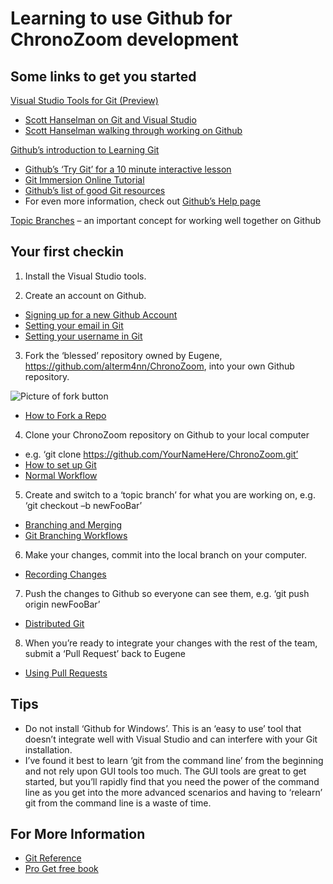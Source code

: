 # Learning to use Github for ChronoZoom development #

## Some links to get you started ##

[Visual Studio Tools for Git (Preview)](http://visualstudiogallery.msdn.microsoft.com/abafc7d6-dcaa-40f4-8a5e-d6724bdb980c)

- [Scott Hanselman on Git and Visual Studio](http://www.hanselman.com/blog/GitSupportForVisualStudioGitTFSAndVSPutIntoContext.aspx)
- [Scott Hanselman walking through working on Github](http://www.hanselman.com/blog/GetInvolvedInOpenSourceTodayHowToContributeAPatchToAGitHubHostedOpenSourceProjectLikeCode52.aspx)

[Github’s introduction to Learning Git](http://learn.github.com/p/intro.html)

- [Github’s ‘Try Git’ for a 10 minute interactive lesson](http://try.github.com/)
- [Git Immersion Online Tutorial](http://gitimmersion.com/)
- [Github’s list of good Git resources](https://help.github.com/articles/what-are-other-good-resources-for-using-git-or-github)
- For even more information, check out [Github’s Help page](https://help.github.com/)

[Topic Branches](http://git-scm.com/book/en/Git-Branching-Branching-Workflows) – an important concept for working well together on Github

## Your first checkin ##
1.	Install the Visual Studio tools.

2.	Create an account on Github.

- [Signing up for a new Github Account](https://help.github.com/articles/signing-up-for-a-new-github-account)
- [Setting your email in Git](https://help.github.com/articles/setting-your-email-in-git)
- [Setting your username in Git](https://help.github.com/articles/setting-your-username-in-git)

3.	Fork the ‘blessed’ repository owned by Eugene, https://github.com/alterm4nn/ChronoZoom, into your own Github repository.

![Picture of fork button](ChronoZoom/tree/master/Images/Fork.jpg)

- [How to Fork a Repo](https://help.github.com/articles/fork-a-repo)

4.	Clone your ChronoZoom repository on Github to your local computer

- e.g. ‘git clone https://github.com/YourNameHere/ChronoZoom.git’
- [How to set up Git](http://learn.github.com/p/setup.html)
- [Normal Workflow](http://learn.github.com/p/normal.html)

5.	Create and switch to a ‘topic branch’ for what you are working on, e.g. ‘git checkout –b newFooBar’

- [Branching and Merging](http://learn.github.com/p/branching.html)
- [Git Branching Workflows](http://git-scm.com/book/en/Git-Branching-Branching-Workflows)

6.	Make your changes, commit into the local branch on your computer.

- [Recording Changes](http://git-scm.com/book/en/Git-Basics-Recording-Changes-to-the-Repository)

7.	Push the changes to Github so everyone can see them, e.g. ‘git push origin newFooBar’

- [Distributed Git](http://learn.github.com/p/remotes.html)

8.	When you’re ready to integrate your changes with the rest of the team, submit a ‘Pull Request’ back to Eugene

- [Using Pull Requests](https://help.github.com/articles/using-pull-requests)

## Tips ##
- Do not install ‘Github for Windows’.  This is an ‘easy to use’ tool that doesn’t integrate well with Visual Studio and can interfere with your Git installation.
- I’ve found it best to learn ‘git from the command line’ from the beginning and not rely upon GUI tools too much.  The GUI tools are great to get started, but you’ll rapidly find that you need the power of the command line as you get into the more advanced scenarios and having to ‘relearn’ git from the command line is a waste of time.

## For More Information ##

- [Git Reference](http://gitref.org/)
- [Pro Get free book](http://git-scm.com/book)
